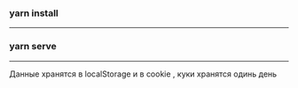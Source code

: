 ### yarn install
____
### yarn serve
____
Данные хранятся в localStorage и в cookie , куки хранятся одинь день

